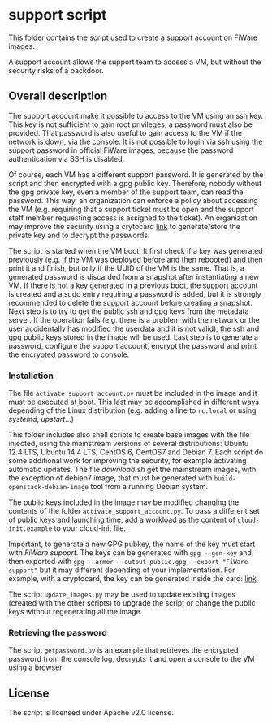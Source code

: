# support script

This folder contains the script used to create a support account on FiWare images.

A support account allows the support team to access a VM, but without the security risks of a backdoor.

## Overall description

The support account make it possible to access to the VM using an ssh key. This key is not sufficient to gain root privileges; a password must also be provided. That password is also useful to gain access to the VM if the network is down, via the console. It is not possible to login via ssh using the support password in official FiWare images, because the password authentication via SSH is disabled. 

Of course, each VM has a different support password. It is generated by the script and then encrypted with a gpg public key. Therefore, nobody without the gpg private key, even a member of the support team, can read the password. This way, an organization can enforce a policy about accessing the VM (e.g. requiring that a support ticket must be open and the support staff member requesting access is assigned to the ticket). An organization may improve the security using a crytocard [link](https://en.wikipedia.org/wiki/OpenPGP_card) to generate/store the private key and to decrypt the passwords.

The script is started when the VM boot. It first check if a key was generated previously (e.g. if the VM was deployed before and then rebooted) and then print it and finish, but only if the UUID of the VM is the same. That is, a generated password is discarded from a snapshot after instantiating a new VM. If there is not a key generated in a previous boot, the support account is created and a sudo entry requiring a password is added, but it is strongly recommended to delete the support account before creating a snapshot. Next step is to try to get the public ssh and gpg keys from the metadata server. If the operation fails (e.g. there is a problem with the network or the user accidentally has modified the userdata and it is not valid), the ssh and gpg public keys stored in the image will be used. Last step is to generate a password, configure the support account, encrypt the password and print the encrypted password to console.

### Installation

The file `activate_support_account.py` must be included in the image and it must be executed at boot. This last may be accomplished in different ways depending of the Linux distribution (e.g. adding a line to `rc.local` or using *systemd*, *upstart*...)

This folder includes also shell scripts to create base images with the file injected, using the mainstream versions of several distributions: Ubuntu 12.4 LTS, Ubuntu 14.4 LTS, CentOS 6, CentOS7 and Debian 7. Each script do some additional work for improving the security, for example activating automatic updates. The file *download.sh* get the mainstream images, with the exception of debian7 image, that must be generated with `build-openstack-debian-image` tool from a running Debian system.

The public keys included in the image may be modified changing the contents of the folder `activate_support_account.py`. To pass a different set of public keys and launching time, add a workload as the content of `cloud-init.example` to your cloud-init file.

Important, to generate a new GPG pubkey, the name of the key must start with *FiWare support*. The keys can be generated with `gpg --gen-key` and then exported with `gpg --armor --output public.gpg --export "FiWare support"` but it may different depending of your implementation. For example, with a cryptocard, the key can be generated inside the card: [link](https://www.gnupg.org/howtos/card-howto/en/smartcard-howto.html)
 
The script `update_images.py` may be used to update existing images (created with the other scripts) to upgrade the script or change the public keys without regenerating all the image.

### Retrieving the password

The script `getpassword.py` is an example that retrieves the encrypted password from the console log, decrypts it and open a console to the VM using a browser

## License

The script is licensed under Apache v2.0 license.
